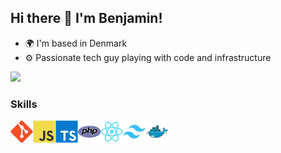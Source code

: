 ## Hi there 👋 I'm Benjamin!

* 🌍 I'm based in Denmark
* ⚙️ Passionate tech guy playing with code and infrastructure

<a href="https://www.github.com/dunkstormen" target="_blank" rel="noreferrer"><img src="https://img.shields.io/github/followers/dunkstormen?style=for-the-badge" /></a>

### Skills
<img src="https://github.com/devicons/devicon/raw/master/icons/git/git-original.svg" width="36" height="36" alt="Git" /><img src="https://github.com/devicons/devicon/raw/master/icons/javascript/javascript-original.svg" width="36" height="36" alt="Javascript" /><img src="https://github.com/devicons/devicon/raw/master/icons/typescript/typescript-original.svg" width="36" height="36" alt="Typescript" /><img src="https://github.com/devicons/devicon/raw/master/icons/php/php-original.svg" width="36" height="36" alt="PHP" /><img src="https://github.com/devicons/devicon/raw/master/icons/react/react-original.svg" width="36" height="36" alt="React" /><img src="https://github.com/devicons/devicon/raw/master/icons/tailwindcss/tailwindcss-original.svg" width="36" height="36" alt="Tailwind" /><img src="https://github.com/devicons/devicon/raw/master/icons/docker/docker-original.svg" width="36" height="36" alt="Docker" />
